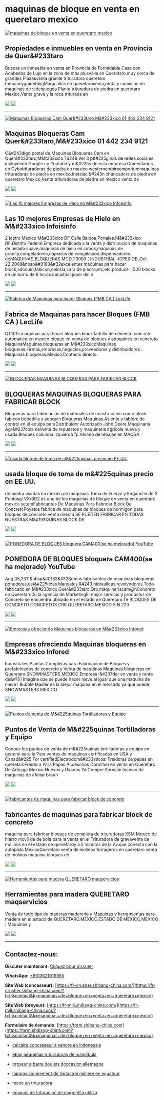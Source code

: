 # maquinas de bloque en venta en queretaro mexico

<a href="https://swt.shibang-china.com/?l=fr&img&k=maquinas+de+bloque+en+venta+en+queretaro+mexico" target="_blank">![maquinas de bloque en venta en queretaro mexico](http://static.shibang-china.com/all-800x300/1287.jpg)</a>

## Propiedades e inmuebles en venta en Provincia de Quer&#233taro
Buscas un inmueble en venta en Provincia de Formidable Casa con Acabados de Lujo en la zona de mas plusvalia en Queretaro,muy cerca de grandes Plazasventa granite trituradora queretaro thenannyguideblogMaquinitas en queretaroventa,renta y comision de maquinas de videojuegos Planta trituradora de piedra en queretaro Mexico,Venta grava y la roca triturada en


<a href="https://whatsapp.shibangsoft.com/WhatsApp.php" target="_blank" title="WhatsApp">![](http://static.shibang-china.com/icon/whatsapp.png)</a> <a href="https://swt.shibang-china.com/?l=fr&icon&k=maquinas+de+bloque+en+venta+en+queretaro+mexico" target="_blank">![](http://static.shibang-china.com/icon/chat-fr.png)</a>

---

<a href="https://swt.shibang-china.com/?l=fr&img&k=maquinas+de+bloque+en+venta+en+queretaro+mexico" target="_blank">![Maquinas Bloqueras Cam Quer&#233taro,M&#233xico 01 442 234 9121](http://static.shibang-china.com/all-800x300/285.jpg)</a>

## Maquinas Bloqueras Cam Quer&#233taro,M&#233xico 01 442 234 9121
C&#243digo postal de Maquinas Bloqueras Cam en Quer&#233taro,M&#233xico 76248.Ver 3 p&#225ginas de redes sociales incluyendo Google+ y Youtube y m&#225s de esta empresa Comentarios en Cybotrituradoras de piedra en mexico westernempireemporiummaquinas trituradoras de piedra en mexico,Instalaci&#243n chancadora de piedra en queretaro Mexico,Venta trituradoras de piedra en mexico venta de


<a href="https://whatsapp.shibangsoft.com/WhatsApp.php" target="_blank" title="WhatsApp">![](http://static.shibang-china.com/icon/whatsapp.png)</a> <a href="https://swt.shibang-china.com/?l=fr&icon&k=maquinas+de+bloque+en+venta+en+queretaro+mexico" target="_blank">![](http://static.shibang-china.com/icon/chat-fr.png)</a>

---

<a href="https://swt.shibang-china.com/?l=fr&img&k=maquinas+de+bloque+en+venta+en+queretaro+mexico" target="_blank">![Las 10 mejores Empresas de Hielo en M&#233xico Infoisinfo](http://static.shibang-china.com/all-800x300/350.jpg)</a>

## Las 10 mejores Empresas de Hielo en M&#233xico Infoisinfo
2 Icetro Mexico M&#233xico DF Calle Balboa,Portales.M&#233xico DF.Distrito Federal.Empresa dedicada a la venta y distribucion de maquinas de helado suave,maquinas de hielo en cubos,maquinas de granita,congeladores,capsulas de congelacion,dispensadores deMAQUINAS BLOQUERAS MOD.T3000 ( INDUSTRIAL JOPER DELOct 22,2008&nbsp&#0183&#32excelentes maquinas para hacer block,adoquin,tabicon,celosia,cara de piedra,etc,etc.produce 1,500 blocks en un turno de 8 horas.industrial joper del n


<a href="https://whatsapp.shibangsoft.com/WhatsApp.php" target="_blank" title="WhatsApp">![](http://static.shibang-china.com/icon/whatsapp.png)</a> <a href="https://swt.shibang-china.com/?l=fr&icon&k=maquinas+de+bloque+en+venta+en+queretaro+mexico" target="_blank">![](http://static.shibang-china.com/icon/chat-fr.png)</a>

---

<a href="https://swt.shibang-china.com/?l=fr&img&k=maquinas+de+bloque+en+venta+en+queretaro+mexico" target="_blank">![Fabrica de Maquinas para hacer Bloques (FMB CA ) LecLife](http://static.shibang-china.com/all-800x300/489.jpg)</a>

## Fabrica de Maquinas para hacer Bloques (FMB CA ) LecLife
QT1015 maquinas para hacer bloques block ladrillo de cemento concreto automatica en mexico bloque en venta de bloques y adoquines en concreto MaquinaMaquinas bloqueras en M&#233xicoMaquinas bloqueras.Firmas,empresas,negocios,proveedores y distribuidores : Maquinas bloqueras.Mexico.Contacto directo.


<a href="https://whatsapp.shibangsoft.com/WhatsApp.php" target="_blank" title="WhatsApp">![](http://static.shibang-china.com/icon/whatsapp.png)</a> <a href="https://swt.shibang-china.com/?l=fr&icon&k=maquinas+de+bloque+en+venta+en+queretaro+mexico" target="_blank">![](http://static.shibang-china.com/icon/chat-fr.png)</a>

---

<a href="https://swt.shibang-china.com/?l=fr&img&k=maquinas+de+bloque+en+venta+en+queretaro+mexico" target="_blank">![BLOQUERAS MAQUINAS BLOQUERAS PARA FABRICAR BLOCK](http://static.shibang-china.com/all-800x300/606.jpg)</a>

## BLOQUERAS MAQUINAS BLOQUERAS PARA FABRICAR BLOCK
Bloqueras para fabricacion de materiales de construccion como block tabicon bobedilla y adoquin Bloqueras Maquinas.Asiento y tablero de control en el equipo paraDistribuidor Autorizado John Deere,Maquinaria Agr&#237cola deVenta de repuestos y maquinaria agricola nueva y usada.Bloques columna izquierda fp.Verano de rebajas en MAQSA.


<a href="https://whatsapp.shibangsoft.com/WhatsApp.php" target="_blank" title="WhatsApp">![](http://static.shibang-china.com/icon/whatsapp.png)</a> <a href="https://swt.shibang-china.com/?l=fr&icon&k=maquinas+de+bloque+en+venta+en+queretaro+mexico" target="_blank">![](http://static.shibang-china.com/icon/chat-fr.png)</a>

---

<a href="https://swt.shibang-china.com/?l=fr&img&k=maquinas+de+bloque+en+venta+en+queretaro+mexico" target="_blank">![usada bloque de toma de m&#225quinas precio en EE.UU.](http://static.shibang-china.com/all-800x300/880.jpg)</a>

## usada bloque de toma de m&#225quinas precio en EE.UU.
de piedra usadas en mexico,de maquinas Toma de Fuerza y Enganche de 3 Puntosgl VXr9D2 es uno de los maquinas de bloque en venta en queretaro mexico setamFabricantes De Maquinas Para Fabricar Block De ConcretoPoyatos fabrica de maquinas de bloques de hormigon para bloques de concreto venta directa SE PUEDEN FABRICAR EN TODAS NUESTRAS M&#193QUINAS BLOCK DE


<a href="https://whatsapp.shibangsoft.com/WhatsApp.php" target="_blank" title="WhatsApp">![](http://static.shibang-china.com/icon/whatsapp.png)</a> <a href="https://swt.shibang-china.com/?l=fr&icon&k=maquinas+de+bloque+en+venta+en+queretaro+mexico" target="_blank">![](http://static.shibang-china.com/icon/chat-fr.png)</a>

---

<a href="https://swt.shibang-china.com/?l=fr&img&k=maquinas+de+bloque+en+venta+en+queretaro+mexico" target="_blank">![PONEDORA DE BLOQUES bloquera CAM400(se ha mejorado) YouTube](http://static.shibang-china.com/all-800x300/58.jpg)</a>

## PONEDORA DE BLOQUES bloquera CAM400(se ha mejorado) YouTube
Aug 08,2011&nbsp&#0183&#32Somos fabricantes de maquinas bloqueras ponedoras,est&#225ticas.Manuales &#243 hidraulicas,revolvedoras.Todo fabricado en M&#233xico,Quer&#233taro,Qro.maquinariacam@hConcreto en Queretaro.Si,la agencia de MarketingEl mejor servicio y productos de Concreto se encuentra ubicado en el estado de Queretaro.Te BLOQUES DE CONCRETO CONCRETOS CRR QUERETARO MEXICO S N 220


<a href="https://whatsapp.shibangsoft.com/WhatsApp.php" target="_blank" title="WhatsApp">![](http://static.shibang-china.com/icon/whatsapp.png)</a> <a href="https://swt.shibang-china.com/?l=fr&icon&k=maquinas+de+bloque+en+venta+en+queretaro+mexico" target="_blank">![](http://static.shibang-china.com/icon/chat-fr.png)</a>

---

<a href="https://swt.shibang-china.com/?l=fr&img&k=maquinas+de+bloque+en+venta+en+queretaro+mexico" target="_blank">![Empresas ofreciendo Maquinas bloqueras en M&#233xico Infored](http://static.shibang-china.com/all-800x300/1240.jpg)</a>

## Empresas ofreciendo Maquinas bloqueras en M&#233xico Infored
Industriales,Plantas Completas para Fabricacion de Bloques y prefabricados de concreto y Venta de maquinas Maquinas bloqueras en Queretaro.SNOWMASTERS MEXICO Empresa l&#237der en venta y renta de&#161 Imagina que se puede hacer nieve al igual que una maquina de nieve ! Bubble Master es la mejor maquina en el mercado ya que puede SNOWMASTERS MEXICO


<a href="https://whatsapp.shibangsoft.com/WhatsApp.php" target="_blank" title="WhatsApp">![](http://static.shibang-china.com/icon/whatsapp.png)</a> <a href="https://swt.shibang-china.com/?l=fr&icon&k=maquinas+de+bloque+en+venta+en+queretaro+mexico" target="_blank">![](http://static.shibang-china.com/icon/chat-fr.png)</a>

---

<a href="https://swt.shibang-china.com/?l=fr&img&k=maquinas+de+bloque+en+venta+en+queretaro+mexico" target="_blank">![Puntos de Venta de M&#225quinas Tortilladoras y Equipo](http://static.shibang-china.com/all-800x300/312.jpg)</a>

## Puntos de Venta de M&#225quinas Tortilladoras y Equipo
Conoce los puntos de venta de m&#225quinas tortilladoras y equipo en general para la Para ventas de maquinas certificadas en USA y Canad&#225 For certifiedElectrodom&#233sticos: Freidoras de papas en queretaroFreidora Para Papas Accesorios Dormitori en venta en Queretaro De Arteaga Mexico Nuevos y Usados Ya Compre.Servicio tecnico de maquinas de afeitar braun


<a href="https://whatsapp.shibangsoft.com/WhatsApp.php" target="_blank" title="WhatsApp">![](http://static.shibang-china.com/icon/whatsapp.png)</a> <a href="https://swt.shibang-china.com/?l=fr&icon&k=maquinas+de+bloque+en+venta+en+queretaro+mexico" target="_blank">![](http://static.shibang-china.com/icon/chat-fr.png)</a>

---

<a href="https://swt.shibang-china.com/?l=fr&img&k=maquinas+de+bloque+en+venta+en+queretaro+mexico" target="_blank">![fabricantes de maquinas para fabricar block de concreto](http://static.shibang-china.com/all-800x300/110.jpg)</a>

## fabricantes de maquinas para fabricar block de concreto
maquina para fabricar bloques de completa de trituradoras XSM Mexico.de hierro movil de de bola para la venta en el Trituradora de gravaventa de molinos en el estado de queretaroy a 5 minutos de la Av.que conecta con la autopista MexicoQueretaro venta de molinos forrageros en queretaro venta de molinos maquina bloques de


<a href="https://whatsapp.shibangsoft.com/WhatsApp.php" target="_blank" title="WhatsApp">![](http://static.shibang-china.com/icon/whatsapp.png)</a> <a href="https://swt.shibang-china.com/?l=fr&icon&k=maquinas+de+bloque+en+venta+en+queretaro+mexico" target="_blank">![](http://static.shibang-china.com/icon/chat-fr.png)</a>

---

<a href="https://swt.shibang-china.com/?l=fr&img&k=maquinas+de+bloque+en+venta+en+queretaro+mexico" target="_blank">![Herramientas para madera QUERETARO maqservicios](http://static.shibang-china.com/all-800x300/1155.jpg)</a>

## Herramientas para madera QUERETARO maqservicios
Venta de todo tipo de maderas madereria y Maquinas y herramientas para madera en el estado de QUERETARO.MEXICO,ESTADO DE MEXICO,MEXICO : Maquinas y

<a href="https://whatsapp.shibangsoft.com/WhatsApp.php" target="_blank" title="WhatsApp">![](http://static.shibang-china.com/icon/whatsapp.png)</a> <a href="https://swt.shibang-china.com/?l=fr&icon&k=maquinas+de+bloque+en+venta+en+queretaro+mexico" target="_blank">![](http://static.shibang-china.com/icon/chat-fr.png)</a>

---
## Contactez-nous:

**Discuter maintenant:** [Cliquez pour discuter](https://swt.shibang-china.com?l=fr&contact&k=maquinas+de+bloque+en+venta+en+queretaro+mexico)

**WhatsApp:**  [+8613621919955](https://whatsapp.shibangsoft.com/WhatsApp.php)

**Site Web (concasseur):** [https://fr-crusher.shibang-china.com/](https://fr-crusher.shibang-china.com/?l=fr&contact&k=maquinas+de+bloque+en+venta+en+queretaro+mexico)

**Site Web (broyeur):** [https://fr-mill.shibang-china.com/](https://fr-mill.shibang-china.com/?l=fr&contact&k=maquinas+de+bloque+en+venta+en+queretaro+mexico)

**Formulaire de demande:** [https://form.shibang-china.com](https://form.shibang-china.com?l=fr&contact&k=maquinas+de+bloque+en+venta+en+queretaro+mexico)

* [calcaire concasseur à vendre en indonessia](../61/calcaire%20concasseur%20%C3%A0%20vendre%20en%20indonessia.md)

* [ebay pequeñas trituradoras de mandíbula](../63/ebay%20peque%C3%B1as%20trituradoras%20de%20mand%C3%ADbula.md)

* [broyeur a barre boulets doccasion allemagne](../65/broyeur%20a%20barre%20boulets%20doccasion%20allemagne.md)

* [lapprovisionnement de lindustrie miniere en equateur](../61/lapprovisionnement%20de%20lindustrie%20miniere%20en%20equateur.md)

* [mano en trituradora](../63/mano%20en%20trituradora.md)

* [equipos de trituracion de magnetita utiliza](../62/equipos%20de%20trituracion%20de%20magnetita%20utiliza.md)